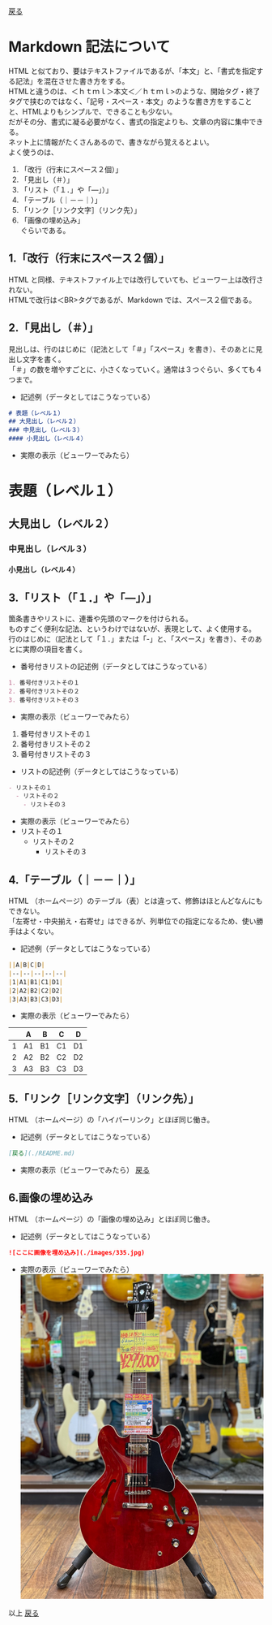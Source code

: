 [戻る](./README.md)

# Markdown 記法について
HTML と似ており、要はテキストファイルであるが、「本文」と、「書式を指定する記法」を混在させた書き方をする。  
HTMLと違うのは、＜ｈｔｍｌ＞本文＜／ｈｔｍｌ>のような、開始タグ・終了タグで挟むのではなく、「記号・スペース・本文」のような書き方をすることと、HTMLよりもシンプルで、できることも少ない。  
だがその分、書式に凝る必要がなく、書式の指定よりも、文章の内容に集中できる。  
ネット上に情報がたくさんあるので、書きながら覚えるとよい。  
よく使うのは、  
1. 「改行（行末にスペース２個）」  
2. 「見出し（＃）」  
3. 「リスト（「１．」や「―」）」  
4. 「テーブル（｜－－｜）」  
5. 「リンク［リンク文字］（リンク先）」  
6. 「画像の埋め込み」  
ぐらいである。  
  
## 1.「改行（行末にスペース２個）」
HTML と同様、テキストファイル上では改行していても、ビューワー上は改行されない。  
HTMLで改行は＜BR>タグであるが、Markdown では、スペース２個である。  
  
## 2.「見出し（＃）」
見出しは、行のはじめに（記法として「＃」「スペース」を書き）、そのあとに見出し文字を書く。  
「＃」の数を増やすごとに、小さくなっていく。通常は３つぐらい、多くても４つまで。  
- 記述例（データとしてはこうなっている）  
```md
# 表題（レベル１）
## 大見出し（レベル２）
### 中見出し（レベル３）
#### 小見出し（レベル４）
```
  
- 実際の表示（ビューワーでみたら）
# 表題（レベル１）
## 大見出し（レベル２）
### 中見出し（レベル３）
#### 小見出し（レベル４）
  
## 3.「リスト（「１．」や「―」）」
箇条書きやリストに、連番や先頭のマークを付けられる。  
ものすごく便利な記法、というわけではないが、表現として、よく使用する。
行のはじめに（記法として「１．」または「-」と、「スペース」を書き）、そのあとに実際の項目を書く。  
- 番号付きリストの記述例（データとしてはこうなっている）  
```md
1. 番号付きリストその１
2. 番号付きリストその２
3. 番号付きリストその３
```
  
- 実際の表示（ビューワーでみたら）
1. 番号付きリストその１
2. 番号付きリストその２
3. 番号付きリストその３
  
- リストの記述例（データとしてはこうなっている）  
```md
- リストその１
  - リストその２
    - リストその３
```
  
- 実際の表示（ビューワーでみたら）
- リストその１
  - リストその２
    - リストその３
  
## 4.「テーブル（｜－－｜）」
HTML （ホームページ）のテーブル（表）とは違って、修飾はほとんどなんにもできない。  
「左寄せ・中央揃え・右寄せ」はできるが、列単位での指定になるため、使い勝手はよくない。  
- 記述例（データとしてはこうなっている）  
```md
||A|B|C|D|
|--|--|--|--|--|
|1|A1|B1|C1|D1|
|2|A2|B2|C2|D2|
|3|A3|B3|C3|D3|
```
  
- 実際の表示（ビューワーでみたら）
  
||A|B|C|D|
|--|--|--|--|--|
|1|A1|B1|C1|D1|
|2|A2|B2|C2|D2|
|3|A3|B3|C3|D3|


## 5.「リンク［リンク文字］（リンク先）」
HTML （ホームページ）の「ハイパーリンク」とほぼ同じ働き。

- 記述例（データとしてはこうなっている）  
```md
[戻る](./README.md)
```
  
- 実際の表示（ビューワーでみたら）
[戻る](./README.md)
  
## 6.画像の埋め込み
HTML （ホームページ）の「画像の埋め込み」とほぼ同じ働き。
- 記述例（データとしてはこうなっている）  
```md
![ここに画像を埋め込み](./images/335.jpg)
```
  
- 実際の表示（ビューワーでみたら）
![ここに画像を埋め込み](./images/335.jpg)
  
以上
[戻る](./README.md)
